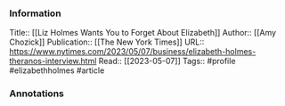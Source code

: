 
### Information
Title:: [[Liz Holmes Wants You to Forget About Elizabeth]]
Author:: [[Amy Chozick]]
Publication:: [[The New York Times]]
URL:: https://www.nytimes.com/2023/05/07/business/elizabeth-holmes-theranos-interview.html
Read:: [[2023-05-07]]
Tags:: #profile  #elizabethholmes 
#article

### Annotations
